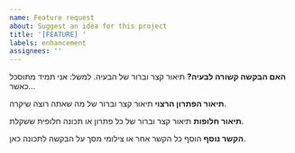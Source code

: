 ```yaml
---
name: Feature request
about: Suggest an idea for this project
title: '[FEATURE] '
labels: enhancement
assignees: ''
---
```


**האם הבקשה קשורה לבעיה?**
תיאור קצר וברור של הבעיה. למשל: אני תמיד מתוסכל כאשר...

**תיאור הפתרון הרצוי**
תיאור קצר וברור של מה שאתה רוצה שיקרה.

**תיאור חלופות**
תיאור קצר וברור של כל פתרון או תכונה חלופית ששקלת.

**הקשר נוסף**
הוסף כל הקשר אחר או צילומי מסך על הבקשה לתכונה כאן.
